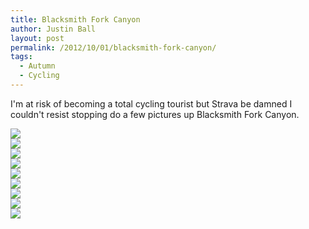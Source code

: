 ```yaml
---
title: Blacksmith Fork Canyon
author: Justin Ball
layout: post
permalink: /2012/10/01/blacksmith-fork-canyon/
tags:
  - Autumn
  - Cycling
---
```

I'm at risk of becoming a total cycling tourist but Strava be damned I couldn't resist stopping do a few pictures up Blacksmith Fork Canyon.

<div class="image-grid small-image-grid">
  <div class="image">
    <a href="/images/posts/2012/10/20121001-153458.jpg"><img src="/images/posts/2012/10/20121001-153458-150x150.jpg" /></a>
  </div>
  <div class="image">
    <a href="/images/posts/2012/10/20121001-153524.jpg"><img src="/images/posts/2012/10/20121001-153524-150x150.jpg" /></a>
  </div>
  <div class="image">
    <a href="/images/posts/2012/10/20121001-153536.jpg"><img src="/images/posts/2012/10/20121001-153536-150x150.jpg" /></a>
  </div>
  <div class="image">
    <a href="/images/posts/2012/10/20121001-153546.jpg"><img src="/images/posts/2012/10/20121001-153546-150x150.jpg" /></a>
  </div>
  <div class="image">
    <a href="/images/posts/2012/10/20121001-153559.jpg"><img src="/images/posts/2012/10/20121001-153559-150x150.jpg" /></a>
  </div>
  <div class="image">
    <a href="/images/posts/2012/10/20121001-153611.jpg"><img src="/images/posts/2012/10/20121001-153611-150x150.jpg" /></a>
  </div>
  <div class="image">
    <a href="/images/posts/2012/10/20121001-153620.jpg"><img src="/images/posts/2012/10/20121001-153620-150x150.jpg" /></a>
  </div>
  <div class="image">
    <a href="/images/posts/2012/10/20121001-153633.jpg"><img src="/images/posts/2012/10/20121001-153633-150x150.jpg" /></a>
  </div>
  <div class="image">
    <a href="/images/posts/2012/10/20121001-153652.jpg"><img src="/images/posts/2012/10/20121001-153652-150x150.jpg" /></a>
  </div>
</div>